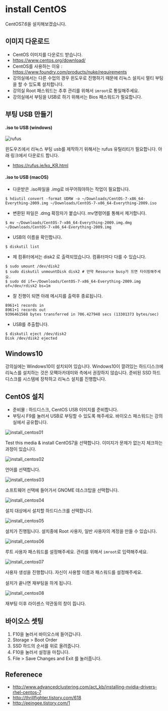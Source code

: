 # install CentOS
CentOS7.6을 설치해보겠습니다.

## 이미지 다운로드
- CentOS 이미지를 다운로드 받습니다.
- https://www.centos.org/download/
- CentOS를 사용하는 이유 : https://www.foundry.com/products/nuke/requirements
- 강의실에서는 다른 수업의 경우 윈도우로 진행하기 때문에 리눅스 설치시 멀티 부팅을 할 수 있도록 설치합니다.
- 강의실 Root 패스워드는 추후 관리를 위해서 `imroot`로 통일해주세요.
- 강의실에서 부팅을 USB로 하기 위해서는 Bios 패스워드가 필요합니다.

## 부팅 USB 만들기

#### .iso to USB (windows)
![rufus](https://user-images.githubusercontent.com/1149996/49558884-04524300-f950-11e8-833e-2b9e6d7a1fce.png)

윈도우즈에서 리눅스 부팅 usb를 제작하기 위해서는 rufus 유틸리티가 필요합니다. 아래 링크에서 다운로드 합니다.
- https://rufus.ie/ko_KR.html

#### .iso to USB (macOS)
- 다운받은 .iso파일을 .img로 바꾸어줘야하는 작업이 필요합니다.
```
$ hdiutil convert -format UDRW -o ~/Downloads/CentOS-7-x86_64-Everything-2009.img ~/Downloads/CentOS-7-x86_64-Everything-2009.iso
```

- 변환된 파일은 .dmg 확장자가 붙습니다. mv명령어를 통해서 제거합니다.
```
$ mv ~/Downloads/CentOS-7-x86_64-Everything-2009.img.dmg ~/Downloads/CentOS-7-x86_64-Everything-2009.img
```

- USB의 이름을 확인합니다.
```
$ diskutil list
```

- 제 컴퓨터에서는 disk2 로 출력되었습니다. 컴퓨터마다 다를 수 있습니다.

```
$ sudo umount /dev/disk2
$ sudo diskutil unmountDisk disk2 # 만약 Resource busy가 뜨면 타이핑해주세요.
$ sudo dd if=~/Downloads/CentOS-7-x86_64-Everything-2009.img of=/dev/rdisk2 bs=1m
```
- 잘 진행이 되면 아래 메시지를 출력후 종료됩니다.
```
8961+1 records in
8961+1 records out
9396461568 bytes transferred in 706.427948 secs (13301373 bytes/sec)
```

- USB를 추출합니다.
```
$ diskutil eject /dev/disk2
Disk /dev/disk2 ejected
```


## Windows10
강의실에는 Windows10이 설치되어 있습니다.
Windows10이 깔려있는 하드디스크에 리눅스를 설치하는 것은 모팩아카데미와 측에서 권장하지 않습니다.
준비된 SSD 하드디스크를 시스템에 장착하고 리눅스 설치를 진행합니다.

## CentOS 설치
- 준비물 : 하드디스크, CentOS USB 이미지를 준비합니다.
- 부팅시 F9를 눌러서 USB로 부팅할 수 있도록 해주세요. 바이오스 패스워드는 강의실에서 공유합니다.

![install_centos01](../figures/cent_install_01.png)

Test this media & install CentOS7을 선택합니다. 이미지가 문제가 없는지 체크하는 과정이 있습니다.

![install_centos02](../figures/cent_install_02.png)

언어를 선택합니다.

![install_centos03](../figures/cent_install_03.png)

소프트웨어 선택에 들어가서 GNOME 데스크탑을 선택합니다.

![install_centos04](../figures/cent_install_04.png)

설치 대상에서 설치할 하드디스크를 선택합니다.

![install_centos05](../figures/cent_install_05.png)

설치가 진행됩니다.
설치중에 Root 사용자, 일반 사용자의 계정을 만들 수 있습니다.

![install_centos06](../figures/cent_install_06.png)

루트 사용자 패스워드를 설정해주세요. 관리를 위해서 `imroot`로 입력해주세요.

![install_centos07](../figures/cent_install_07.png)

사용자 생성을 진행합니다. 자신이 사용할 이름과 패스워드를 설정해주세요.

설치가 끝나면 재부팅을 하게 됩니다.

![install_centos08](../figures/cent_install_08.png)

재부팅 이후 라이센스 약관동의 창이 뜹니다.

## 바이오스 셋팅
1. F10을 눌러서 바이오스에 들어갑니다.
1. Storage > Boot Order
1. SSD 하드의 순서를 위로 올려줍니다.
1. F10을 눌러서 설정을 마칩니다.
1. File > Save Changes and Exit 를 눌러줍니다.



## Referenece
- http://www.advancedclustering.com/act_kb/installing-nvidia-drivers-rhel-centos-7
- http://thrillfighter.tistory.com/618
- http://eeingee.tistory.com/1
